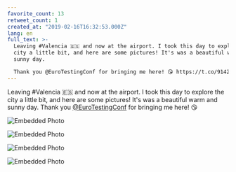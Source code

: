 ```yaml
---
favorite_count: 13
retweet_count: 1
created_at: "2019-02-16T16:32:53.000Z"
lang: en
full_text: >-
  Leaving #Valencia 🇪🇸 and now at the airport. I took this day to explore the
  city a little bit, and here are some pictures! It's was a beautiful warm and
  sunny day.

  Thank you @EuroTestingConf for bringing me here! 😘 https://t.co/9142EOmtUe
---
```


Leaving #Valencia 🇪🇸 and now at the airport. I took this day to explore the city
a little bit, and here are some pictures! It's was a beautiful warm and sunny
day. Thank you [@EuroTestingConf](https://twitter.com/EuroTestingConf) for
bringing me here! 😘

<div class="gallery gallery-4">

![Embedded Photo](https://twitter-media-coderbyheart.s3.eu-north-1.amazonaws.com/1096809654229839872-DzimgWLX4AE4_g2.jpg)

![Embedded Photo](https://twitter-media-coderbyheart.s3.eu-north-1.amazonaws.com/1096809654229839872-DzimhXiWoAM0umW.jpg)

![Embedded Photo](https://twitter-media-coderbyheart.s3.eu-north-1.amazonaws.com/1096809654229839872-DzimidiX4AA8Isb.jpg)

![Embedded Photo](https://twitter-media-coderbyheart.s3.eu-north-1.amazonaws.com/1096809654229839872-DzimjeAWkAEhPoc.jpg)

</div>
